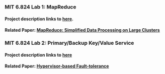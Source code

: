 ### MIT 6.824 Lab 1: MapReduce
#### Project description links to [here](http://css.csail.mit.edu/6.824/2014/labs/lab-1.html).
#### Related Paper: [MapReduce: Simplified Data Processing on Large Clusters](http://css.csail.mit.edu/6.824/2014/papers/mapreduce.pdf)

### MIT 6.824 Lab 2: Primary/Backup Key/Value Service
#### Project description links to [here](http://css.csail.mit.edu/6.824/2014/labs/lab-2.html)
#### Related Paper: [Hypervisor-based Fault-tolerance](http://css.csail.mit.edu/6.824/2014/papers/bressoud-hypervisor.pdf)

